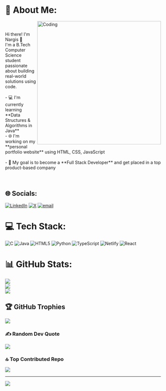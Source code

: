 # 💫 About Me:
<img align="right" alt="Coding" width="400" src="https://img.etimg.com/thumb/msid-84146083,width-1015,height-761,imgsize-638053,resizemode-8/prime/technology-and-startups/booting-up-developer-economy-how-tech-startups-are-helping-coders-build-and-test-software-faster.jpg">
<br><br>Hi there! I'm Nargis 👋  <br>I'm a B.Tech Computer Science student passionate about building real-world solutions using code.<br><br>- 💻 I'm currently learning **Data Structures & Algorithms in Java**<br>- 🌐 I'm working on my **personal portfolio website** using HTML, CSS, JavaScript<br><br>- 🚀 My goal is to become a **Full Stack Developer** and get placed in a top product-based company<br><br><br>

## 🌐 Socials:
[![LinkedIn](https://img.shields.io/badge/LinkedIn-%230077B5.svg?logo=linkedin&logoColor=white)](https://linkedin.com/in/https://www.linkedin.com/in/nargis-perween-511bab27b) [![X](https://img.shields.io/badge/X-black.svg?logo=X&logoColor=white)](https://x.com/@nargisparween07) [![email](https://img.shields.io/badge/Email-D14836?logo=gmail&logoColor=white)](mailto:nargisperween919@gmail.com) 

# 💻 Tech Stack:
![C](https://img.shields.io/badge/c-%2300599C.svg?style=for-the-badge&logo=c&logoColor=white) ![Java](https://img.shields.io/badge/java-%23ED8B00.svg?style=for-the-badge&logo=openjdk&logoColor=white) ![HTML5](https://img.shields.io/badge/html5-%23E34F26.svg?style=for-the-badge&logo=html5&logoColor=white) ![Python](https://img.shields.io/badge/python-3670A0?style=for-the-badge&logo=python&logoColor=ffdd54) ![TypeScript](https://img.shields.io/badge/typescript-%23007ACC.svg?style=for-the-badge&logo=typescript&logoColor=white) ![Netlify](https://img.shields.io/badge/netlify-%23000000.svg?style=for-the-badge&logo=netlify&logoColor=#00C7B7) ![React](https://img.shields.io/badge/react-%2320232a.svg?style=for-the-badge&logo=react&logoColor=%2361DAFB)
# 📊 GitHub Stats:
![](https://github-readme-stats.vercel.app/api?username=nargis7&theme=blue_navy&hide_border=false&include_all_commits=true&count_private=true)<br/>
![](https://nirzak-streak-stats.vercel.app/?user=nargis7&theme=blue_navy&hide_border=false)<br/>
![](https://github-readme-stats.vercel.app/api/top-langs/?username=nargis7&theme=blue_navy&hide_border=false&include_all_commits=true&count_private=true&layout=compact)

## 🏆 GitHub Trophies
![](https://github-profile-trophy.vercel.app/?username=nargis7&theme=monokai&no-frame=false&no-bg=true&margin-w=4)

### ✍️ Random Dev Quote
![](https://quotes-github-readme.vercel.app/api?type=horizontal&theme=radical)

### 🔝 Top Contributed Repo
![](https://github-contributor-stats.vercel.app/api?username=nargis7&limit=5&theme=chartreuse-dark&combine_all_yearly_contributions=true)

---
[![](https://visitcount.itsvg.in/api?id=nargis7&icon=2&color=0)](https://visitcount.itsvg.in)

<!-- Proudly created with GPRM ( https://gprm.itsvg.in ) -->

